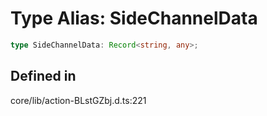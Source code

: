 # Type Alias: SideChannelData

```ts
type SideChannelData: Record<string, any>;
```

## Defined in

core/lib/action-BLstGZbj.d.ts:221
